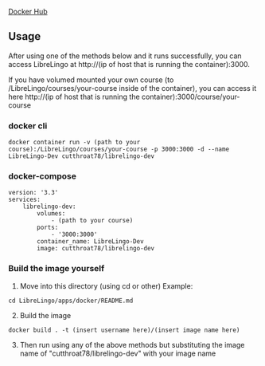[Docker Hub](https://hub.docker.com/r/cutthroat78/librelingo-dev)

## Usage
After using one of the methods below and it runs successfully, you can access LibreLingo at http://(ip of host that is running the container):3000.

If you have volumed mounted your own course (to /LibreLingo/courses/your-course inside of the container), you can access it here http://(ip of host that is running the container):3000/course/your-course
### docker cli
```
docker container run -v (path to your course):/LibreLingo/courses/your-course -p 3000:3000 -d --name LibreLingo-Dev cutthroat78/librelingo-dev
```
### docker-compose
```
version: '3.3'
services:
    librelingo-dev:
        volumes:
            - (path to your course)
        ports:
            - '3000:3000'
        container_name: LibreLingo-Dev
        image: cutthroat78/librelingo-dev
```
### Build the image yourself
1. Move into this directory (using cd or other) 
Example:
```
cd LibreLingo/apps/docker/README.md
```
2. Build the image
```
docker build . -t (insert username here)/(insert image name here)
```
3. Then run using any of the above methods but substituting the image name of "cutthroat78/librelingo-dev" with your image name
